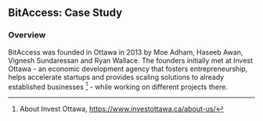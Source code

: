 ## BitAccess: Case Study

### Overview

BitAccess was founded in Ottawa in 2013 by Moe Adham, Haseeb Awan, Vignesh Sundaressan and Ryan Wallace. The founders initially met at Invest Ottawa - an economic development agency that fosters entrepreneurship, helps accelerate startups and provides scaling solutions to already established businesses [^1] - while working on different projects there. 








[^1]: About Invest Ottawa, https://www.investottawa.ca/about-us/